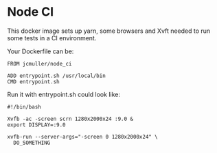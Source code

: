 # Node CI

This docker image sets up yarn, some browsers and Xvft needed to run
some tests in a CI environment.

Your Dockerfile can be:

    FROM jcmuller/node_ci

    ADD entrypoint.sh /usr/local/bin
    CMD entrypoint.sh

Run it with entrypoint.sh could look like:

    #!/bin/bash

    Xvfb -ac -screen scrn 1280x2000x24 :9.0 &
    export DISPLAY=:9.0

    xvfb-run --server-args="-screen 0 1280x2000x24" \
      DO_SOMETHING
